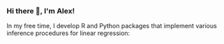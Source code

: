### Hi there 👋, I'm Alex!

In my free time, I develop R and Python packages that implement various inference procedures for linear regression:
  

